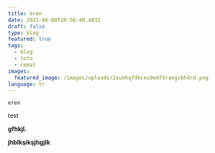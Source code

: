 ```yaml
---
title: eren
date: 2025-06-08T20:56:40.483Z
draft: false
type: blog
featured: true
tags:
  - blog
  - toto
  - cemal
images:
  featured_image: /images/uploads/2xunhqfdkceu9em73raegsbh4rd.png
language: tr
---
```

`e﻿ren`

t﻿est

**g﻿fhkjl.**

**j﻿hblkşikşjhgjlk**